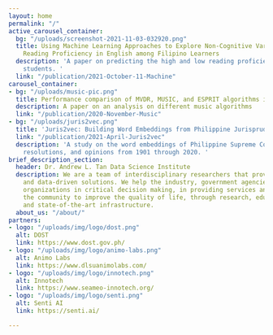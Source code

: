 ```yaml
---
layout: home
permalink: "/"
active_carousel_container:
  bg: "/uploads/screenshot-2021-11-03-032920.png"
  title: Using Machine Learning Approaches to Explore Non-Cognitive Variables Influencing
    Reading Proficiency in English among Filipino Learners
  description: 'A paper on predicting the high and low reading proficiency of Filipino
    students. '
  link: "/publication/2021-October-11-Machine"
carousel_container:
- bg: "/uploads/music-pic.png"
  title: Performance comparison of MVDR, MUSIC, and ESPRIT algorithms in signal classification
  description: A paper on an analysis on different music algorithms
  link: "/publication/2020-November-Music"
- bg: "/uploads/juris2vec.png"
  title: 'Juris2vec: Building Word Embeddings from Philippine Jurisprudence'
  link: "/publication/2021-April-Juris2vec"
  description: 'A study on the word embeddings of Philippine Supreme Court decisions,
    resolutions, and opinions from 1901 through 2020. '
brief_description_section:
  header: Dr. Andrew L. Tan Data Science Institute
  description: We are a team of interdisciplinary researchers that provides data curation
    and data-driven solutions. We help the industry, government agencies and non-government
    organizations in critical decision making, in providing services and in inspiring
    the community to improve the quality of life, through research, educational programs
    and state-of-the-art infrastructure.
  about_us: "/about/"
partners:
- logo: "/uploads/img/logo/dost.png"
  alt: DOST
  link: https://www.dost.gov.ph/
- logo: "/uploads/img/logo/animo-labs.png"
  alt: Animo Labs
  link: https://www.dlsuanimolabs.com/
- logo: "/uploads/img/logo/innotech.png"
  alt: Innotech
  link: https://www.seameo-innotech.org/
- logo: "/uploads/img/logo/senti.png"
  alt: Senti AI
  link: https://senti.ai/

---
```


